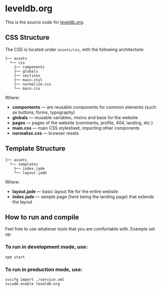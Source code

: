 # leveldb.org

This is the source code for [leveldb.org](leveldb.org).

## CSS Structure
The CSS is located under `assets/css`, with the following architecture:

```
├── assets
  └── css
    ├── components
    ├── globals
    ├── sections
    ├── main.styl
    ├── normalize.css
    └── main.css
```

Where:

* **compontents** — are reusable components for common elements (such as buttons, forms, typography)
* **globals** — reusable variables, mixins and base for the website
* **pages** — pages of the website (comments, profile, 404, landing, etc.)
* **main.css** — main CSS stylesheet, importing other components
* **normalize.css** — browser resets

## Template Structure

```
├── assets
  └── templates
    ├── index.jade
    └── layout.jade
```

Where:

* **layout.jade** — basic layout file for the entire website
* **index.jade** — sample page (here being the landing page) that extends the layout

## How to run and compile
Feel free to use whatever tools that you are comfortable with. Example set up:

### To run in development mode, use:
```
npm start
```

### To run in production mode, use:
```
svccfg import ./service.xml
svcadm enable leveldb-org
```
